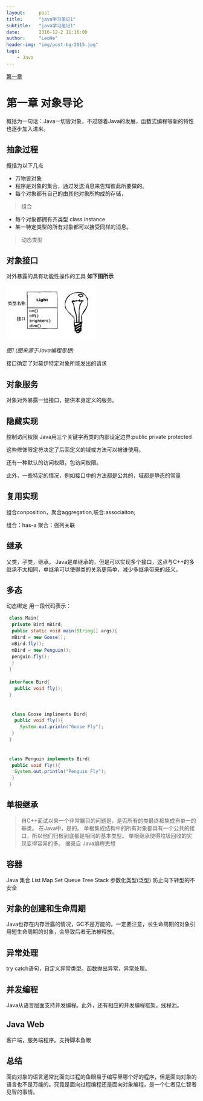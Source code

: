 ```yaml
---
layout:     post
title:      "java学习笔记1"
subtitle:   "java学习笔记1"
date:       2016-12-2 11:16:00
author:     "LeoHe"
header-img: "img/post-bg-2015.jpg"
tags:
    - Java
---
```



[第一章](#c1)



# 第一章 对象导论
概括为一句话：Java一切皆对象，不过随着Java的发展，函数式编程等新的特性也逐步加入进来。


## 抽象过程
概括为以下几点
+ 万物皆对象
+ 程序是对象的集合，通过发送消息来告知彼此所要做的。
+ 每个对象都有自己的由其他对象所构成的存储，
 > 组合
+ 每个对象都拥有齐类型 class instance
+ 某一特定类型的所有对象都可以接受同样的消息。
> 动态类型


## 对象接口
对外暴露的具有功能性操作的工具
 **如下图所示**

![light.png](/img/java/light.png)


*图1 (图来源于Java编程思想)*

接口确定了对莫伊特定对象所能发出的请求


## 对象服务
对象对外暴露一组接口，提供本身定义的服务。



## 隐藏实现
控制访问权限
Java用三个关键字再类的内部设定边界:public private protected

这些修饰限定符决定了后面定义的域或方法可以被谁使用。

还有一种默认的访问权限，包访问权限。

此外，一些特定的情况，例如接口中的方法都是公共的，域都是静态的常量


## 复用实现
组合conposition，聚合aggregation,联合:associaiton;

组合：has-a
聚合：强列关联

## 继承
父类，子类，继承。
Java是单继承的，但是可以实现多个接口，这点与C++的多继承不太相同，单继承可以使得类的关系更简单，减少多继承带来的歧义。
## 多态
动态绑定
用一段代码表示：

```java
 class Main{
  private Bird mBird;
  public static void main(String[] args){
  mBird = new Goose();
  mBird.fly();
  mBird = new Penguin();
  penguin.fly();
  }
 }

 interface Bird{
   public void fly();
 }


  class Goose impliments Bird{
   public void fly(){
     System.out.prinln("Goose Fly");
  }
 }


 class Penguin implements Bird{
  public void fly(){
   System.out.println("Penguin Fly");
  }
 }
```


## 单根继承
<blockquote>
自C++面试以来一个非常瞩目的问题是，是否所有的类最终都集成自单一的基类。
在Java中，是的。
单根集成结构中的所有对象都具有一个公共的接口，所以他们归根到底都是相同的基本类型。
单根继承使得垃圾回收的实现变得容易的多。
 摘录自 Java编程思想
</blockquote>


## 容器
Java 集合
List Map Set Queue Tree Stack
参数化类型(泛型) 防止向下转型的不安全


<div id="c1"></div>

## 对象的创建和生命周期
Java也存在内存泄露的情况，GC不是万能的，一定要注意，长生命周期的对象引用短生命周期的对象，会导致后者无法被释放。

## 异常处理
try catch语句，自定义异常类型。函数抛出异常，异常处理。


## 并发编程
Java从语言层面支持并发编程。此外，还有相应的并发编程框架。线程池。


## Java Web
客户端，服务端程序。支持脚本鱼眼


## 总结
面向对象的语言通常比面向过程的鱼眼易于编写里哪个好的程序，但是面向对象的语言也不是万能的。究竟是面向过程编程还是面向对象编程，是一个仁者见仁智者见智的事情。










